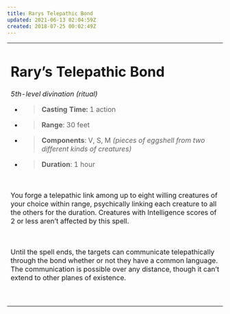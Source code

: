```yaml
---
title: Rarys Telepathic Bond
updated: 2021-06-13 02:04:59Z
created: 2018-07-25 00:02:49Z
---
```


<table><tbody><tr class="odd"><td><h1 id="rarys-telepathic-bond"><strong>Rary’s Telepathic Bond</strong></h1><p><em>5th-level divination (ritual)</em></p><ul><li><blockquote><p><strong>Casting Time:</strong> 1 action</p></blockquote></li><li><blockquote><p><strong>Range</strong>: 30 feet</p></blockquote></li><li><blockquote><p><strong>Components</strong>: V, S, M <em>(pieces of eggshell from two different kinds of creatures)</em></p></blockquote></li><li><blockquote><p><strong>Duration</strong>: 1 hour</p></blockquote></li></ul><p> </p><p>You forge a telepathic link among up to eight willing creatures of your choice within range, psychically linking each creature to all the others for the duration. Creatures with Intelligence scores of 2 or less aren’t affected by this spell.</p><p> </p><p>Until the spell ends, the targets can communicate telepathically through the bond whether or not they have a common language. The communication is possible over any distance, though it can’t extend to other planes of existence.</p><p> </p></td></tr></tbody></table>